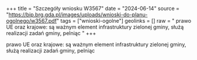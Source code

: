 +++
title = "Szczegóły wniosku W3567"
date = "2024-06-14"
source = "https://bip.brg.gda.pl/images/uploads/wnioski-do-planu-ogolnego/w3567.pdf"
tags = ["wnioski-ogolne"]
geolinks = []
raw = " prawo UE oraz krajowe: są ważnym element infrastruktury zielonej gminy, służą realizacji zadań gminy, pelniąc "
+++


prawo UE oraz krajowe: są ważnym element infrastruktury zielonej gminy, służą realizacji zadań gminy, pelniąc



